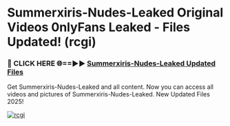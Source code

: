 # Summerxiris-Nudes-Leaked Original Videos 0nlyFans Leaked - Files Updated! (rcgi)

<h3>🔴 CLICK HERE 🌐==►► <a href="https://tinyurl.com/yc6ubb5a" rel="nofollow">Summerxiris-Nudes-Leaked Updated Files</a></h3>

Get Summerxiris-Nudes-Leaked and all content. Now you can access all videos and pictures of Summerxiris-Nudes-Leaked. New Updated Files 2025!

[![rcgi](https://i.imgur.com/7eu0CRL.gif)](https://tinyurl.com/yc6ubb5a)
